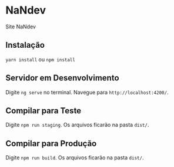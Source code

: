 # NaNdev
Site NaNdev

## Instalação
`yarn install` ou `npm install`

## Servidor em Desenvolvimento
Digite `ng serve` no terminal. Navegue para `http://localhost:4200/`.

## Compilar para Teste
Digite `npm run staging`. Os arquivos ficarão na pasta `dist/`.

## Compilar para Produção 
Digite `npm run build`. Os arquivos ficarão na pasta `dist/`.
